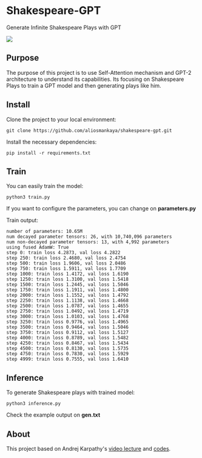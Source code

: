 # Shakespeare-GPT

Generate Infinite Shakespeare Plays with GPT


<img src='https://upload.wikimedia.org/wikipedia/commons/thumb/a/a2/Shakespeare.jpg/240px-Shakespeare.jpg'>

## Purpose

The purpose of this project is to use Self-Attention mechanism and GPT-2 architecture to understand its capabilities. Its focusing on Shakespeare Plays to train a GPT model and then generating plays like him.

## Install

Clone the project to your local environment:

```
git clone https://github.com/aliosmankaya/shakespeare-gpt.git
```

Install the necessary dependencies:

```
pip install -r requirements.txt
```

## Train

You can easily train the model:

```
python3 train.py
```

If you want to configure the parameters, you can change on **parameters.py**

Train output:

```
number of parameters: 10.65M
num decayed parameter tensors: 26, with 10,740,096 parameters
num non-decayed parameter tensors: 13, with 4,992 parameters
using fused AdamW: True
step 0: train loss 4.2873, val loss 4.2822
step 250: train loss 2.4680, val loss 2.4754
step 500: train loss 1.9606, val loss 2.0486
step 750: train loss 1.5911, val loss 1.7709
step 1000: train loss 1.4172, val loss 1.6190
step 1250: train loss 1.3100, val loss 1.5418
step 1500: train loss 1.2445, val loss 1.5046
step 1750: train loss 1.1911, val loss 1.4800
step 2000: train loss 1.1552, val loss 1.4792
step 2250: train loss 1.1138, val loss 1.4668
step 2500: train loss 1.0787, val loss 1.4655
step 2750: train loss 1.0492, val loss 1.4719
step 3000: train loss 1.0103, val loss 1.4768
step 3250: train loss 0.9776, val loss 1.4965
step 3500: train loss 0.9464, val loss 1.5046
step 3750: train loss 0.9112, val loss 1.5127
step 4000: train loss 0.8789, val loss 1.5482
step 4250: train loss 0.8467, val loss 1.5434
step 4500: train loss 0.8130, val loss 1.5735
step 4750: train loss 0.7830, val loss 1.5929
step 4999: train loss 0.7555, val loss 1.6410
```

## Inference

To generate Shakespeare plays with trained model:

```
python3 inference.py
```

Check the example output on **gen.txt**

## About

This project based on Andrej Karpathy's [video lecture](https://www.youtube.com/watch?v=kCc8FmEb1nY) and [codes](https://github.com/karpathy/nanoGPT).